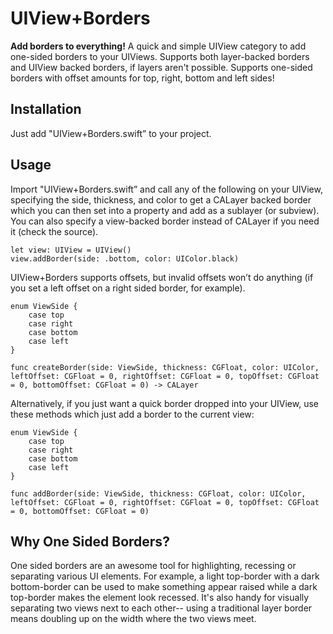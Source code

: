 # UIView+Borders

**Add borders to everything!** A quick and simple UIView category to add one-sided borders to your UIViews. Supports both layer-backed borders and UIView backed borders, if layers aren't possible. Supports one-sided borders with offset amounts for top, right, bottom and left sides!

## Installation
Just add "UIView+Borders.swift” to your project. 

## Usage
Import "UIView+Borders.swift” and call any of the following on your UIView, specifying the side, thickness, and color to get a CALayer backed border which you can then set into a property and add as a sublayer (or subview). You can also specify a view-backed border instead of CALayer if you need it (check the source).

    let view: UIView = UIView()
    view.addBorder(side: .bottom, color: UIColor.black)

UIView+Borders supports offsets, but invalid offsets won’t do anything (if you set a left offset on a right sided border, for example).

    enum ViewSide {
        case top
        case right
        case bottom
        case left
    }
    
    func createBorder(side: ViewSide, thickness: CGFloat, color: UIColor, leftOffset: CGFloat = 0, rightOffset: CGFloat = 0, topOffset: CGFloat = 0, bottomOffset: CGFloat = 0) -> CALayer


Alternatively, if you just want a quick border dropped into your UIView, use these methods which just add a border to the current view:

    enum ViewSide {
        case top
        case right
        case bottom
        case left
    }
    
    func addBorder(side: ViewSide, thickness: CGFloat, color: UIColor, leftOffset: CGFloat = 0, rightOffset: CGFloat = 0, topOffset: CGFloat = 0, bottomOffset: CGFloat = 0)

## Why One Sided Borders?
One sided borders are an awesome tool for highlighting, recessing or separating various UI elements. For example, a light top-border with a dark bottom-border can be used to make something appear raised while a dark top-border makes the element look recessed. It's also handy for visually separating two views next to each other-- using a traditional layer border means doubling up on the width where the two views meet.
